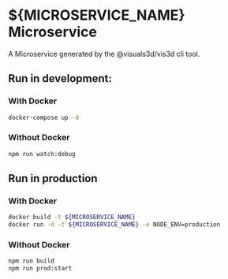 # ${MICROSERVICE_NAME} Microservice



A Microservice generated by the @visuals3d/vis3d cli tool.



## Run in development:



### With Docker

```bash
docker-compose up -d
```



### Without Docker

```bash
npm run watch:debug
```





## Run in production



### With Docker

```bash
docker build -t ${MICROSERVICE_NAME}
docker run -d -t ${MICROSERVICE_NAME} -e NODE_ENV=production
```



### Without Docker

```bash
npm run build
npm run prod:start
```

